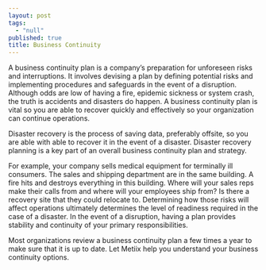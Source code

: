 ```yaml
---
layout: post
tags: 
  - "null"
published: true
title: Business Continuity
---
```



A business continuity plan is a company’s preparation for unforeseen risks and interruptions.  It involves devising a plan by defining potential risks and implementing procedures and safeguards in the event of a disruption.  Although odds are low of having a fire, epidemic sickness or system crash, the truth is accidents and disasters do happen.  A business continuity plan is vital so you are able to recover quickly and effectively so your organization can continue operations.  
 
Disaster recovery is the process of saving data, preferably offsite, so you are able with able to recover it in the event of a disaster.  Disaster recovery planning is a key part of an overall business continuity plan and strategy.
 
For example, your company sells medical equipment for terminally ill consumers. The sales and shipping department are in the same building.  A fire hits and destroys everything in this building.  Where will your sales reps make their calls from and where will your employees ship from? Is there a recovery site that they could relocate to.  Determining how those risks will affect operations ultimately determines the level of readiness required in the case of a disaster. In the event of a disruption, having a plan provides stability and continuity of your primary responsibilities.

Most organizations review a business continuity plan a few times a year to make sure that it is up to date.  Let Metiix help you understand your business continuity options.

